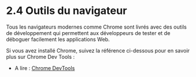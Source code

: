 # 2.4 Outils du navigateur

Tous les navigateurs modernes comme Chrome sont livrés avec des outils de développement qui permettent aux développeurs de tester et de déboguer facilement les applications Web.

Si vous avez installé Chrome, suivez la référence ci-dessous pour en savoir plus sur Chrome Dev Tools :

* A lire : [Chrome DevTools](https://developers.google.com/web/tools/chrome-devtools/)



